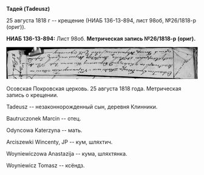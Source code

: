 **Тадей (Tadeusz)**

25 августа 1818 г -- крещение (НИАБ 136-13-894, лист 98об, №26/1818-р
(ориг)).

**НИАБ 136-13-894:** Лист 98об. **Метрическая запись №26/1818-р
(ориг).**

![](./media/68dab2d6d7e3d9ba9d1909bd53181c5b30e2263a.png)

Осовская Покровская церковь. 25 августа 1818 года. Метрическая запись о
крещении.

Tadeusz -- незаконнорожденный сын, деревня Клинники.

Bautruczonek Marcin -- отец.

Odyncowa Katerzyna -- мать.

Arciszewki Wincenty, JP -- кум, шляхтич.

Woyniewiczowa Anastazija -- кума, шляхтянка.

Woyniewicz Tomasz -- ксёндз.
